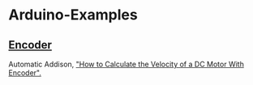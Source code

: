 # Arduino-Examples

[Encoder](https://www.arduino.cc/reference/en/libraries/encoder/)
--
Automatic Addison, ["How to Calculate the Velocity of a DC Motor With Encoder".](https://automaticaddison.com/how-to-calculate-the-velocity-of-a-dc-motor-with-encoder/)
